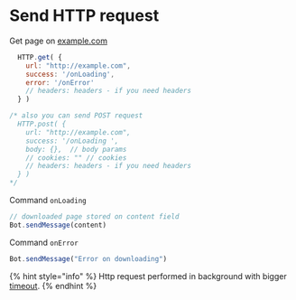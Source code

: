 # Send HTTP request

Get page on [example.com](http://example.com)

```javascript
  HTTP.get( {
    url: "http://example.com",
    success: '/onLoading',
    error: '/onError'
    // headers: headers - if you need headers
  } )

/* also you can send POST request
  HTTP.post( {
    url: "http://example.com",
    success: '/onLoading ',
    body: {},  // body params
    // cookies: "" // cookies   
    // headers: headers - if you need headers
  } )
*/
```

Command `onLoading`

```javascript
// downloaded page stored on content field
Bot.sendMessage(content)
```

Command `onError`

```javascript
Bot.sendMessage("Error on downloading")
```

{% hint style="info" %}
Http request performed in background with bigger [timeout](../limitations.md).
{% endhint %}



